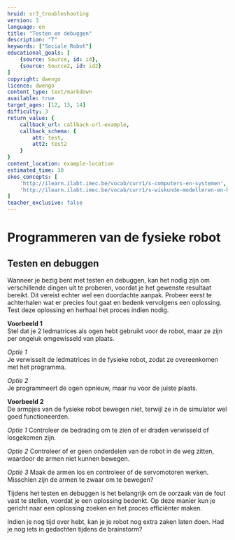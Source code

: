 ```yaml
---
hruid: sr3_troubleshooting
version: 3
language: en
title: "Testen en debuggen"
description: "T"
keywords: ["Sociale Robot"]
educational_goals: [
    {source: Source, id: id}, 
    {source: Source2, id: id2}
]
copyright: dwengo
licence: dwengo
content_type: text/markdown
available: true
target_ages: [12, 13, 14]
difficulty: 3
return_value: {
    callback_url: callback-url-example,
    callback_schema: {
        att: test,
        att2: test2
    }
}
content_location: example-location
estimated_time: 30
skos_concepts: [
    'http://ilearn.ilabt.imec.be/vocab/curr1/s-computers-en-systemen', 
    'http://ilearn.ilabt.imec.be/vocab/curr1/s-wiskunde-modelleren-en-heuristiek'
]
teacher_exclusive: false
---
```

# Programmeren van de fysieke robot
## Testen en debuggen
Wanneer je bezig bent met testen en debuggen, kan het nodig zijn om verschillende dingen uit te proberen, voordat je het gewenste resultaat bereikt. Dit vereist echter wel een doordachte aanpak. Probeer eerst te achterhalen wat er precies fout gaat en bedenk vervolgens een oplossing. Test deze oplossing en herhaal het proces indien nodig.

**Voorbeeld 1**  
Stel dat je 2 ledmatrices als ogen hebt gebruikt voor de robot, maar ze zijn per ongeluk omgewisseld van plaats.

*Optie 1*  
Je verwisselt de ledmatrices in de fysieke robot, zodat ze overeenkomen met het programma.  

*Optie 2*  
Je programmeert de ogen opnieuw, maar nu voor de juiste plaats.  


**Voorbeeld 2**  
De armpjes van de fysieke robot bewegen niet, terwijl ze in de simulator wel goed functioneerden.

*Optie 1*
Controleer de bedrading om te zien of er draden verwisseld of losgekomen zijn.

*Optie 2*
Controleer of er geen onderdelen van de robot in de weg zitten, waardoor de armen niet kunnen bewegen.

*Optie 3*
Maak de armen los en controleer of de servomotoren werken. Misschien zijn de armen te zwaar om te bewegen?

<div class="alert alert-box alert-success">
Tijdens het testen en debuggen is het belangrijk om de oorzaak van de fout vast te stellen, voordat je een oplossing bedenkt. Op deze manier kun je gericht naar een oplossing zoeken en het proces efficiënter maken. 
</div>

Indien je nog tijd over hebt, kan je je robot nog extra zaken laten doen. Had je nog iets in gedachten tijdens de brainstorm?